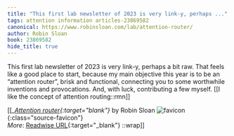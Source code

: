 ```yaml
---
title: "This first lab newsletter of 2023 is very link-y, perhaps ..."
tags: attention information articles-23869582
canonical: https://www.robinsloan.com/lab/attention-router/
author: Robin Sloan
book: 23869582
hide_title: true
---
```


This first lab newsletter of 2023 is very link-y, perhaps a bit raw. That feels like a good place to start, because my main objective this year is to be an “attention router”, brisk and functional, connecting you to some worthwhile inventions and provocations. And, with luck, contributing a few myself.
[[I like the concept of attention routing::rmn]]


[[<cite>_[Attention router](https://www.robinsloan.com/lab/attention-router/){:target="_blank"}_</cite> by Robin Sloan ![favicon](https://s2.googleusercontent.com/s2/favicons?domain=www.robinsloan.com){:class="source-favicon"}<br>
_More_: [Readwise URL](https://readwise.io/open/466745660){:target="_blank"}
::wrap]]